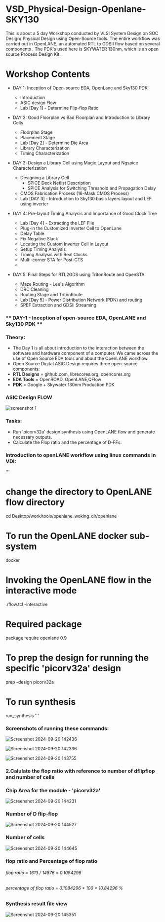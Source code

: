 # VSD_Physical-Design-Openlane-SKY130
This is about a 5 day Workshop conducted by VLSI System Design on SOC Design/ Physical Design using Open-Source tools. The entire workflow was carried out in OpenLANE,  an automated RTL to GDSII flow based on several components . The PDK's used here is SKYWATER 130nm, which is an open source Process Design Kit.

# Workshop Contents
 - DAY 1: Inception of Open-source EDA, OpenLane and Sky130 PDK
   - Introduction
   - ASIC design Flow
   - Lab [Day 1] - Determine Flip-flop Ratio
   
 - DAY 2: Good Floorplan vs Bad Floorplan and Introduction to Library Cells
   - Floorplan Stage
   - Placement Stage
   - Lab [Day 2] - Determine Die Area
    - Library Characterization
    - Timing Characterization
     
 - DAY 3: Design a Library Cell using Magic Layout and Ngspice Characterization
   - Designing a Library Cell
     - SPICE Deck Netlist Description
     - SPICE Analysis for Switching Threshold and Propagation Delay
   - CMOS Fabrication Process (16-Mask CMOS Process)
   - Lab [DAY 3] - Introduction to Sky130 basic layers layout and LEF using inverter
   
 - DAY 4: Pre-layout Timing Analysis and Importance of Good Clock Tree
   - Lab [Day 4] - Extracting the LEF File
   - Plug-in the Customized Inverter Cell to OpenLane
   - Delay Table
   - Fix Negative Slack
   - Locating the Custom Inverter Cell in Layout
   - Setup Timing Analysis
   - Timing Analysis with Real Clocks
   - Multi-corner STA for Post-CTS
   -     
 - DAY 5: Final Steps for RTL2GDS using TritonRoute and OpenSTA
   - Maze Routing - Lee's Algorithm
   - DRC Cleaning
   - Routing Stage and TritonRoute
   - Lab [Day 5] - Power Distribution Network (PDN) and routing
   - SPEF Extraction and GDSII Streaming

### ** DAY-1 - Inception of open-source EDA, OpenLANE and Sky130 PDK ** 
### Theory:
- The Day 1 is all about introduction to the interaction between the software and hardware component of a computer. We came across the use of Open Source EDA tools and about the OpenLANE workflow.
-  Open Source Digital ASIC Design requires three open-source components:  
- **RTL Designs** = github.com, librecores.org, opencores.org
- **EDA Tools** = OpenROAD, OpenLANE,QFlow  
- **PDK** = Google + Skywater 130nm Production PDK
### ASIC Design FLOW
![screenshot 1](https://github.com/user-attachments/assets/07e1fe8b-de49-4ebd-bfaa-ed509f22fd7f)

### Tasks:
- Run 'picorv32a' design synthesis using OpenLANE flow and generate necessary outputs.
- Calculate the Flop ratio and the percentage of D-FFs.

### Introduction to openLANE workflow using linux commands in VDI:
'''
# change the directory to OpenLANE flow directory
cd Desktop/work/tools/openlane_woking_dir/openlane

# To run the OpenLANE docker sub-system
docker

# Invoking the OpenLANE flow in the interactive mode
./flow.tcl -interactive

# Required package
package require openlane 0.9

# To prep the design for running the specific 'picorv32a' design
prep -design picorv32a

# To run synthesis
run_synthesis
'''
### Screenshots of running these commands:

![Screenshot 2024-09-20 142436](https://github.com/user-attachments/assets/6e22a783-0779-4658-88a0-d250d878e198)

![Screenshot 2024-09-20 142336](https://github.com/user-attachments/assets/42b86b5d-f65a-4e59-9e26-06c437f64520)

![Screenshot 2024-09-20 143755](https://github.com/user-attachments/assets/6a49391e-a8f4-407e-adb0-322a99693e2a)

### 2.Calulate the flop ratio with reference to number of dflipflop and number of cells 

### Chip Area for the module - 'picorv32a'

![Screenshot 2024-09-20 144231](https://github.com/user-attachments/assets/b19ac39c-9538-4b78-949d-cc2a1dfa2c10)

### Number of D flip-flop

![Screenshot 2024-09-20 144527](https://github.com/user-attachments/assets/854fd101-9300-4d04-b8af-325b344c8b32)

### Number of cells 

![Screenshot 2024-09-20 144645](https://github.com/user-attachments/assets/40f79759-b810-4056-9ec7-0c7618894cd2)

### flop ratio and Percentage of flop ratio

###### flop ratio = 1613 / 14876 = 0.1084296
###### percentage of flop ratio = 0.1084296 * 100 = 10.84296 %

### Synthesis result file view 
![Screenshot 2024-09-20 145351](https://github.com/user-attachments/assets/8dc3eca7-b648-410b-b75e-834c8ae46409)



